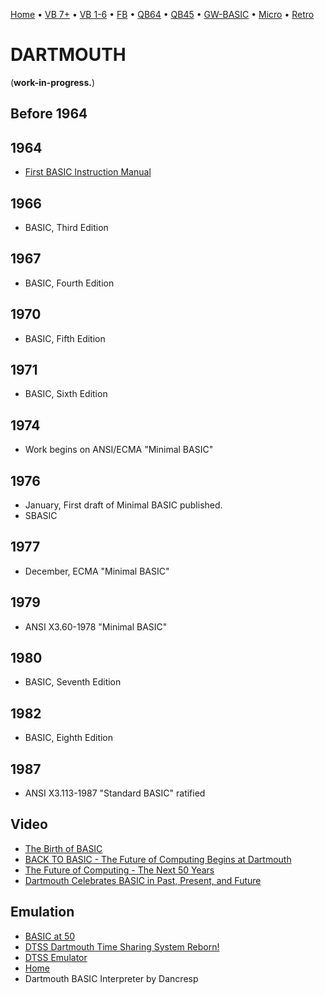 [Home](https://gotbasic.com) • [VB 7+](vb.md) • [VB 1-6](vb6.md) • [FB](freebasic.md) • [QB64](qb64.md) • [QB45](qb.md) • [GW-BASIC](gw-basic.md) • [Micro](micro.md) • [Retro](retro.md)

# DARTMOUTH

(**work-in-progress.**)

## Before 1964

## 1964

- [First BASIC Instruction Manual](https://www.dartmouth.edu/basicfifty/basicmanual_1964.pdf)

## 1966

- BASIC, Third Edition

## 1967

- BASIC, Fourth Edition

## 1970

- BASIC, Fifth Edition

## 1971

- BASIC, Sixth Edition

## 1974

- Work begins on ANSI/ECMA "Minimal BASIC"

## 1976

- January, First draft of Minimal BASIC published.
- SBASIC

## 1977

- December, ECMA "Minimal BASIC"

## 1979

- ANSI X3.60-1978 "Minimal BASIC"

## 1980

- BASIC, Seventh Edition

## 1982

- BASIC, Eighth Edition

## 1987

- ANSI X3.113-1987 "Standard BASIC" ratified

## Video

- [The Birth of BASIC](https://youtu.be/WYPNjSoDrqw?si=S7VFOQ99qn6Manuy)
- [BACK TO BASIC - The Future of Computing Begins at Dartmouth](https://youtu.be/gxo9LVIgOiI?si=3gmnHCwUg1qn33v6)
- [The Future of Computing - The Next 50 Years](https://www.youtube.com/live/dDfW20ANu0Y?si=gx7fii1YaRuS3vVe)
- [Dartmouth Celebrates BASIC in Past, Present, and Future](https://home.dartmouth.edu/news/2014/05/dartmouth-celebrates-basic-past-present-and-future)

## Emulation

- [BASIC at 50](https://www.dartmouth.edu/basicfifty/)
- [DTSS Dartmouth Time Sharing System Reborn!](https://dtss.dartmouth.edu/index.php)
- [DTSS Emulator](http://www.dtss.org/dtss/)
- [Home](https://easylang.online/)
- Dartmouth BASIC Interpreter by Dancresp
